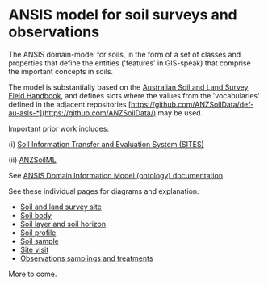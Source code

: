 # ANSIS model for soil surveys and observations

The ANSIS domain-model for soils, in the form of a set of classes and properties that define the entities ('features' in GIS-speak) that comprise the important concepts in soils.

The model is substantially based on the [Australian Soil and Land Survey Field Handbook](https://catalogue.nla.gov.au/Record/4273240), and defines slots where the values from the 'vocabularies' defined in the adjacent repositories [https://github.com/ANZSoilData/def-au-asls-*](https://github.com/ANZSoilData/) may be used. 

Important prior work includes:

(i) [Soil Information Transfer and Evaluation System (SITES)](https://www.asris.csiro.au/downloads/Sites_v2.zip) 

(ii) [ANZSoilML](https://github.com/ANZSoilData/ANZSoilML)

See [ANSIS Domain Information Model (ontology) documentation](https://raw.githack.com/ANZSoilData/def-au-domain/main/doc/domain.html). 

See these individual pages for diagrams and explanation.

- [Soil and land survey site](doc/site.md)
- [Soil body](doc/soil-body.md)
- [Soil layer and soil horizon](doc/soil-layer.md)
- [Soil profile](doc/soil-profile.md)
- [Soil sample](doc/soil-sample.md)
- [Site visit](doc/site-visit.md)
- [Observations samplings and treatments](doc/sosa.md)

More to come. 